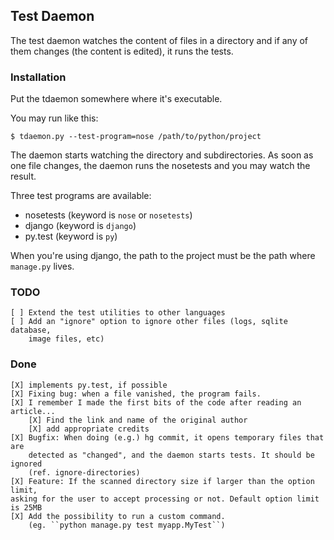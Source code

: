 ## Test Daemon

The test daemon watches the content of files in a directory and if any of them
changes (the content is edited), it runs the tests.

### Installation

Put the tdaemon somewhere where it's executable.

You may run like this:

    $ tdaemon.py --test-program=nose /path/to/python/project

The daemon starts watching the directory and subdirectories. As soon as one file
changes, the daemon runs the nosetests and you may watch the result.

Three test programs are available:

* nosetests (keyword is `nose` or `nosetests`)
* django (keyword is `django`)
* py.test (keyword is `py`)

When you're using django, the path to the project must be the path where
`manage.py` lives.

### TODO

    [ ] Extend the test utilities to other languages
    [ ] Add an "ignore" option to ignore other files (logs, sqlite database,
        image files, etc)

### Done

    [X] implements py.test, if possible
    [X] Fixing bug: when a file vanished, the program fails.
    [X] I remember I made the first bits of the code after reading an article...
        [X] Find the link and name of the original author
        [X] add appropriate credits
    [X] Bugfix: When doing (e.g.) hg commit, it opens temporary files that are
        detected as "changed", and the daemon starts tests. It should be ignored
        (ref. ignore-directories)
    [X] Feature: If the scanned directory size if larger than the option limit,
    asking for the user to accept processing or not. Default option limit is 25MB
    [X] Add the possibility to run a custom command.
        (eg. ``python manage.py test myapp.MyTest``)

